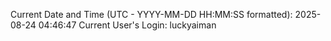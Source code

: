 Current Date and Time (UTC - YYYY-MM-DD HH:MM:SS formatted): 2025-08-24 04:46:47
Current User's Login: luckyaiman
